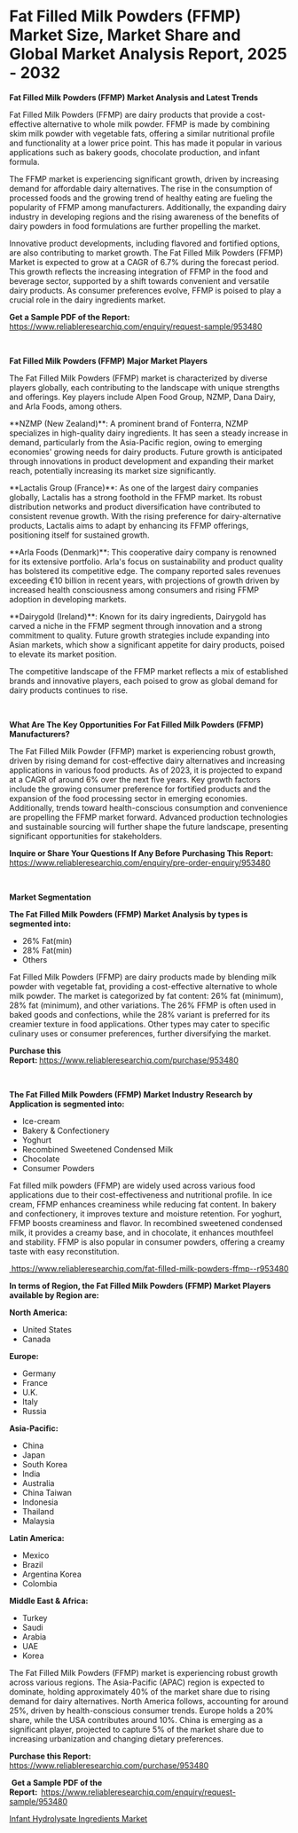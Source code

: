 <p><h1>Fat Filled Milk Powders (FFMP) Market Size, Market Share and Global Market Analysis Report, 2025 - 2032</h1></p><p><strong>Fat Filled Milk Powders (FFMP) Market Analysis and Latest Trends</strong></p>
<p><p>Fat Filled Milk Powders (FFMP) are dairy products that provide a cost-effective alternative to whole milk powder. FFMP is made by combining skim milk powder with vegetable fats, offering a similar nutritional profile and functionality at a lower price point. This has made it popular in various applications such as bakery goods, chocolate production, and infant formula.</p><p>The FFMP market is experiencing significant growth, driven by increasing demand for affordable dairy alternatives. The rise in the consumption of processed foods and the growing trend of healthy eating are fueling the popularity of FFMP among manufacturers. Additionally, the expanding dairy industry in developing regions and the rising awareness of the benefits of dairy powders in food formulations are further propelling the market.</p><p>Innovative product developments, including flavored and fortified options, are also contributing to market growth. The Fat Filled Milk Powders (FFMP) Market is expected to grow at a CAGR of 6.7% during the forecast period. This growth reflects the increasing integration of FFMP in the food and beverage sector, supported by a shift towards convenient and versatile dairy products. As consumer preferences evolve, FFMP is poised to play a crucial role in the dairy ingredients market.</p></p>
<p><strong>Get a Sample PDF of the Report:&nbsp;</strong> <a href="https://www.reliableresearchiq.com/enquiry/request-sample/953480?utm_campaign=2462&utm_medium=2&utm_source=Github&utm_content=ia&utm_term=15022025&utm_id=fat-filled-milk-powders-ffmp">https://www.reliableresearchiq.com/enquiry/request-sample/953480</a></p>
<p>&nbsp;</p>
<p><strong>Fat Filled Milk Powders (FFMP) Major Market Players</strong></p>
<p><p>The Fat Filled Milk Powders (FFMP) market is characterized by diverse players globally, each contributing to the landscape with unique strengths and offerings. Key players include Alpen Food Group, NZMP, Dana Dairy, and Arla Foods, among others.</p><p>**NZMP (New Zealand)**: A prominent brand of Fonterra, NZMP specializes in high-quality dairy ingredients. It has seen a steady increase in demand, particularly from the Asia-Pacific region, owing to emerging economies' growing needs for dairy products. Future growth is anticipated through innovations in product development and expanding their market reach, potentially increasing its market size significantly.</p><p>**Lactalis Group (France)**: As one of the largest dairy companies globally, Lactalis has a strong foothold in the FFMP market. Its robust distribution networks and product diversification have contributed to consistent revenue growth. With the rising preference for dairy-alternative products, Lactalis aims to adapt by enhancing its FFMP offerings, positioning itself for sustained growth.</p><p>**Arla Foods (Denmark)**: This cooperative dairy company is renowned for its extensive portfolio. Arla's focus on sustainability and product quality has bolstered its competitive edge. The company reported sales revenues exceeding €10 billion in recent years, with projections of growth driven by increased health consciousness among consumers and rising FFMP adoption in developing markets.</p><p>**Dairygold (Ireland)**: Known for its dairy ingredients, Dairygold has carved a niche in the FFMP segment through innovation and a strong commitment to quality. Future growth strategies include expanding into Asian markets, which show a significant appetite for dairy products, poised to elevate its market position.</p><p>The competitive landscape of the FFMP market reflects a mix of established brands and innovative players, each poised to grow as global demand for dairy products continues to rise.</p></p>
<p>&nbsp;</p>
<p><strong>What Are The Key Opportunities For Fat Filled Milk Powders (FFMP) Manufacturers?</strong></p>
<p><p>The Fat Filled Milk Powder (FFMP) market is experiencing robust growth, driven by rising demand for cost-effective dairy alternatives and increasing applications in various food products. As of 2023, it is projected to expand at a CAGR of around 6% over the next five years. Key growth factors include the growing consumer preference for fortified products and the expansion of the food processing sector in emerging economies. Additionally, trends toward health-conscious consumption and convenience are propelling the FFMP market forward. Advanced production technologies and sustainable sourcing will further shape the future landscape, presenting significant opportunities for stakeholders.</p></p>
<p><strong>Inquire or Share Your Questions If Any Before Purchasing This Report:</strong> <a href="https://www.reliableresearchiq.com/enquiry/pre-order-enquiry/953480?utm_campaign=2462&utm_medium=2&utm_source=Github&utm_content=ia&utm_term=15022025&utm_id=fat-filled-milk-powders-ffmp">https://www.reliableresearchiq.com/enquiry/pre-order-enquiry/953480</a></p>
<p>&nbsp;</p>
<p><strong>Market Segmentation</strong></p>
<p><strong>The Fat Filled Milk Powders (FFMP) Market Analysis by types is segmented into:</strong></p>
<p><ul><li>26% Fat(min)</li><li>28% Fat(min)</li><li>Others</li></ul></p>
<p><p>Fat Filled Milk Powders (FFMP) are dairy products made by blending milk powder with vegetable fat, providing a cost-effective alternative to whole milk powder. The market is categorized by fat content: 26% fat (minimum), 28% fat (minimum), and other variations. The 26% FFMP is often used in baked goods and confections, while the 28% variant is preferred for its creamier texture in food applications. Other types may cater to specific culinary uses or consumer preferences, further diversifying the market.</p></p>
<p><strong>Purchase this Report:&nbsp;</strong><a href="https://www.reliableresearchiq.com/purchase/953480?utm_campaign=2462&utm_medium=2&utm_source=Github&utm_content=ia&utm_term=15022025&utm_id=fat-filled-milk-powders-ffmp">https://www.reliableresearchiq.com/purchase/953480</a></p>
<p>&nbsp;</p>
<p><strong>The Fat Filled Milk Powders (FFMP) Market Industry Research by Application is segmented into:</strong></p>
<p><ul><li>Ice-cream</li><li>Bakery & Confectionery</li><li>Yoghurt</li><li>Recombined Sweetened Condensed Milk</li><li>Chocolate</li><li>Consumer Powders</li></ul></p>
<p><p>Fat filled milk powders (FFMP) are widely used across various food applications due to their cost-effectiveness and nutritional profile. In ice cream, FFMP enhances creaminess while reducing fat content. In bakery and confectionery, it improves texture and moisture retention. For yoghurt, FFMP boosts creaminess and flavor. In recombined sweetened condensed milk, it provides a creamy base, and in chocolate, it enhances mouthfeel and stability. FFMP is also popular in consumer powders, offering a creamy taste with easy reconstitution.</p></p>
<p><a href="https://www.reliableresearchiq.com/fat-filled-milk-powders-ffmp--r953480?utm_campaign=2462&utm_medium=2&utm_source=Github&utm_content=ia&utm_term=15022025&utm_id=fat-filled-milk-powders-ffmp">&nbsp;https://www.reliableresearchiq.com/fat-filled-milk-powders-ffmp--r953480</a></p>
<p><strong>In terms of Region, the Fat Filled Milk Powders (FFMP) Market Players available by Region are:</strong></p>
<p>
    <p> <strong> North America: </strong>
        <ul>
            <li>United States</li>
            <li>Canada</li>
        </ul>
        </p> 
    <p> <strong> Europe: </strong>
        <ul>
            <li>Germany</li>
            <li>France</li>
            <li>U.K.</li>
            <li>Italy</li>
            <li>Russia</li>
        </ul>
        </p> 
    <p> <strong> Asia-Pacific: </strong>
        <ul>
            <li>China</li>
            <li>Japan</li>
            <li>South Korea</li>
            <li>India</li>
            <li>Australia</li>
            <li>China Taiwan</li>
            <li>Indonesia</li>
            <li>Thailand</li>
            <li>Malaysia</li>
        </ul>
        </p> 
    <p> <strong> Latin America: </strong>
        <ul>
            <li>Mexico</li>
            <li>Brazil</li>
            <li>Argentina Korea</li>
            <li>Colombia</li>
        </ul>
        </p> 
    <p> <strong> Middle East & Africa: </strong>
        <ul>
            <li>Turkey</li>
            <li>Saudi</li>
            <li>Arabia</li>
            <li>UAE</li>
            <li>Korea</li>
        </ul>
    </p>
    </p>
<p><p>The Fat Filled Milk Powders (FFMP) market is experiencing robust growth across various regions. The Asia-Pacific (APAC) region is expected to dominate, holding approximately 40% of the market share due to rising demand for dairy alternatives. North America follows, accounting for around 25%, driven by health-conscious consumer trends. Europe holds a 20% share, while the USA contributes around 10%. China is emerging as a significant player, projected to capture 5% of the market share due to increasing urbanization and changing dietary preferences.</p></p>
<p><strong>Purchase this Report: </strong><a href="https://www.reliableresearchiq.com/purchase/953480?utm_campaign=2462&utm_medium=2&utm_source=Github&utm_content=ia&utm_term=15022025&utm_id=fat-filled-milk-powders-ffmp">https://www.reliableresearchiq.com/purchase/953480</a></p>
<p>&nbsp;<strong>Get a Sample PDF of the Report:&nbsp;&nbsp;</strong><a href="https://www.reliableresearchiq.com/enquiry/request-sample/953480?utm_campaign=2462&utm_medium=2&utm_source=Github&utm_content=ia&utm_term=15022025&utm_id=fat-filled-milk-powders-ffmp">https://www.reliableresearchiq.com/enquiry/request-sample/953480</a></p>
<p><strong></strong></p>
<p><p><a href="https://github.com/mathastilley812967/Market-Research-Report-List-1/blob/main/infant-hydrolysate-ingredients-market.md?utm_campaign=2462&utm_medium=2&utm_source=Github&utm_content=ia&utm_term=15022025&utm_id=fat-filled-milk-powders-ffmp">Infant Hydrolysate Ingredients Market</a></p></p>